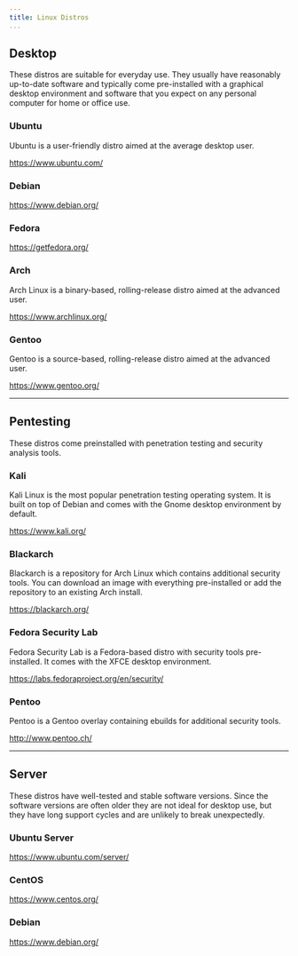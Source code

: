 ```yaml
---
title: Linux Distros
...
```


## Desktop

These distros are suitable for everyday use. They usually have reasonably up-to-date software and typically come pre-installed with a graphical desktop environment and software that you expect on any personal computer for home or office use.

### Ubuntu

Ubuntu is a user-friendly distro aimed at the average desktop user. 

https://www.ubuntu.com/

### Debian

https://www.debian.org/

### Fedora

https://getfedora.org/

### Arch

Arch Linux is a binary-based, rolling-release distro aimed at the advanced user.

https://www.archlinux.org/

### Gentoo

Gentoo is a source-based, rolling-release distro aimed at the advanced user.

https://www.gentoo.org/

---

## Pentesting

These distros come preinstalled with penetration testing and security analysis tools.

### Kali

Kali Linux is the most popular penetration testing operating system. It is built on top of Debian and comes with the Gnome desktop environment by default.

https://www.kali.org/

### Blackarch

Blackarch is a repository for Arch Linux which contains additional security tools. You can download an image with everything pre-installed or add the repository to an existing Arch install.

https://blackarch.org/

### Fedora Security Lab

Fedora Security Lab is a Fedora-based distro with security tools pre-installed. It comes with the XFCE desktop environment. 

https://labs.fedoraproject.org/en/security/

### Pentoo

Pentoo is a Gentoo overlay containing ebuilds for additional security tools.

http://www.pentoo.ch/

---

## Server

These distros have well-tested and stable software versions. Since the software versions are often older they are not ideal for desktop use, but they have long support cycles and are unlikely to break unexpectedly.

### Ubuntu Server

https://www.ubuntu.com/server/

### CentOS

https://www.centos.org/

### Debian

https://www.debian.org/
